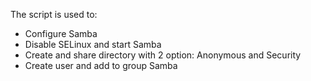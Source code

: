 The script is used to:
 + Configure Samba
 + Disable SELinux and start Samba
 + Create and share directory with 2 option: Anonymous and Security
 + Create user and add to group Samba
